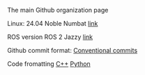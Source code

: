 The main Github organization page

Linux:
24.04 Noble Numbat [link](https://ubuntu.com/download/desktop)

ROS version
ROS 2 Jazzy [link](https://docs.ros.org/en/jazzy/index.html)

Github commit format: [Conventional commits](https://gist.github.com/qoomon/5dfcdf8eec66a051ecd85625518cfd13)

Code fromatting [C++]([https://google.github.io/styleguide/](https://google.github.io/styleguide/cppguide.html)) [Python](https://google.github.io/styleguide/pyguide.html)
